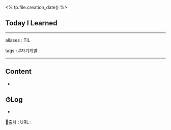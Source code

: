 <% tp.file.creation_date() %>
## Today I Learned
---
aliases : TIL

tags : #자기계발

---

## Content
-

## ⏱Log
-


📙출처 :
URL :